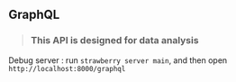 ## GraphQL

> ### This API is designed for data analysis

Debug server : run `strawberry server main`, and then open `http://localhost:8000/graphql`
